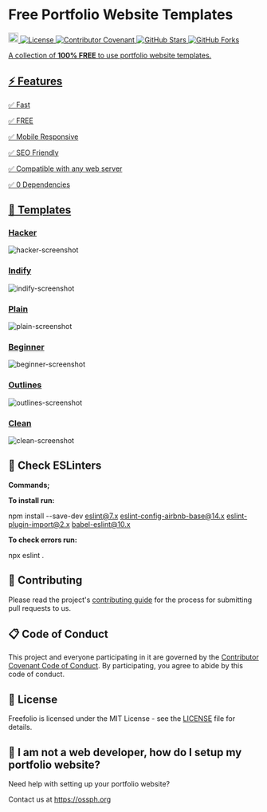 # Free Portfolio Website Templates
<p>
  <a href="https://github.com/OSSPhilippines/freefolio/blob/main/CONTRIBUTING.md">
    <img src="https://img.shields.io/badge/PRs-welcome-brightgreen.svg?style=flat-square" height="20" alt="PRs Welcome"> 
  <a href="https://github.com/OSSPhilippines/freefolio/blob/main/LICENSE">
    <img alt="License" src="https://img.shields.io/badge/License-MIT-blue.svg?style=flat-square">
  <a href="https://github.com/OSSPhilippines/freefolio/blob/main/CODE_OF_CONDUCT.md">
    <img alt="Contributor Covenant" src="https://img.shields.io/badge/Contributor%20Covenant-v2.0%20adopted-green.svg?style=flat-square">
  <a href="https://github.com/OSSPhilippines/freefolio/stargazers">
    <img alt="GitHub Stars" src="https://badgen.net/github/stars/OSSPhilippines/freefolio/?style=flat-square">
  <a href="https://github.com/OSSPhilippines/freefolio/network">
    <img alt="GitHub Forks" src="https://badgen.net/github/forks/OSSPhilippines/freefolio/?style=flat-square">
</p>

A collection of **100% FREE** to use portfolio website templates.

## ⚡ Features

✅ Fast

✅ FREE

✅ Mobile Responsive

✅ SEO Friendly

✅ Compatible with any web server

✅ 0 Dependencies

## 🎨 Templates

<h3><a href="https://ossphilippines.github.io/freefolio/hacker">Hacker</a></h3>
<img src="./images/hacker.png" alt="hacker-screenshot"/>

<h3><a href="https://ossphilippines.github.io/freefolio/indify">Indify</a></h3>
<img src="./images/indify.png" alt="indify-screenshot"/>

<h3><a href="https://ossphilippines.github.io/freefolio/plain">Plain</a></h3>
<img src="./images/plain.png" alt="plain-screenshot"/>
  
<h3><a href="https://ossphilippines.github.io/freefolio/beginner">Beginner</a></h3>
<img src="./images/beginner.png" alt="beginner-screenshot"/>

<h3><a href="https://ossphilippines.github.io/freefolio/outlines">Outlines</a></h3>
<img src="./images/outlines.png" alt="outlines-screenshot"/>

<h3><a href="https://ossphilippines.github.io/freefolio/clean">Clean</a></h3>
<img src="./images/clean.png" alt="clean-screenshot"/>

## 🎯 Check ESLinters

**Commands;**

**To install run:**

npm install --save-dev eslint@7.x eslint-config-airbnb-base@14.x eslint-plugin-import@2.x babel-eslint@10.x

**To check errors run:** 

npx eslint .

## 🎯 Contributing

Please read the project's [contributing guide](./CONTRIBUTING.md) for the process for submitting pull requests to us.

## 📋 Code of Conduct
This project and everyone participating in it are governed by the [Contributor Covenant Code of Conduct](./CODE_OF_CONDUCT.md). By participating, you agree to abide by this code of conduct.

## 📃 License

Freefolio is licensed under the MIT License - see the [LICENSE](LICENSE) file for details.

## 🤔 I am not a web developer, how do I setup my portfolio website?

Need help with setting up your portfolio website?

Contact us at https://ossph.org
